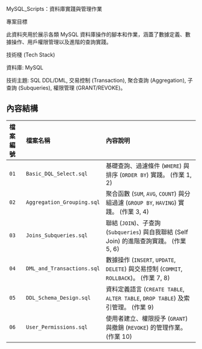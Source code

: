 MySQL_Scripts：資料庫實踐與管理作業

專案目標

此資料夾用於展示各類 MySQL 資料庫操作的腳本和作業，涵蓋了數據定義、數據操作、用戶權限管理以及進階的查詢實踐。

技術棧 (Tech Stack)

資料庫: MySQL

技術主題: SQL DDL/DML, 交易控制 (Transaction), 聚合查詢 (Aggregation), 子查詢 (Subqueries), 權限管理 (GRANT/REVOKE)。

## 內容結構

| 檔案編號 | 檔案名稱 | 內容說明 | 
| :----- | :----- | :----- | 
| `01` | `Basic_DQL_Select.sql` | 基礎查詢、過濾條件 (`WHERE`) 與排序 (`ORDER BY`) 實踐。 (作業 1, 2) | 
| `02` | `Aggregation_Grouping.sql` | 聚合函數 (`SUM`, `AVG`, `COUNT`) 與分組過濾 (`GROUP BY`, `HAVING`) 實踐。 (作業 3, 4) | 
| `03` | `Joins_Subqueries.sql` | 聯結 (`JOIN`)、子查詢 (`Subqueries`) 與自我聯結 (Self Join) 的進階查詢實踐。 (作業 5, 6) | 
| `04` | `DML_and_Transactions.sql` | 數據操作 (`INSERT`, `UPDATE`, `DELETE`) 與交易控制 (`COMMIT`, `ROLLBACK`)。 (作業 7, 8) | 
| `05` | `DDL_Schema_Design.sql` | 資料定義語言 (`CREATE TABLE`, `ALTER TABLE`, `DROP TABLE`) 及索引管理。 (作業 9) | 
| `06` | `User_Permissions.sql` | 使用者建立、權限授予 (`GRANT`) 與撤銷 (`REVOKE`) 的管理作業。 (作業 10) |
